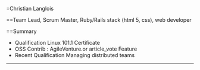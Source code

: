 =Christian Langlois

==Team Lead, Scrum Master, Ruby/Rails stack (html 5, css), web developer

==Summary

* Qualification Linux 101.1 Certificate
* OSS Contrib : AgileVenture.or article_vote Feature 
* Recent Qualification Managing distributed teams

---

